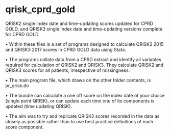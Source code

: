 # qrisk_cprd_gold
QRISK2 single index date and time-updating scores updated for CPRD GOLD, and QRISK3 single index date and time-updating versions complete for CPRD GOLD

•	Within these files is a set of programs designed to calculate QRISK2 2015 and QRISK3 2017 scores in CPRD GOLD data using Stata.

•	The programs collate data from a CPRD extract and identify all variables required for calculation of QRISK2 and QRISK3.  They calculate QRISK2 and QRISK3 scores for all patients, irrespective of missingness.

•	The main program file, which draws on the other folder contents, is pr_qrisk.do 

•	The bundle can calculate a one off score on the index date of your choice (single point QRISK), or can update each time one of its components is updated (time updating QRISK).

•	The aim was to try and replicate QRISK2 scores recorded in the data as closely as possible rather than to use best practice definitions of each score component.
